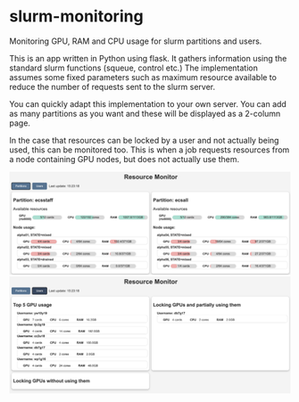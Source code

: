# slurm-monitoring
Monitoring GPU, RAM and CPU usage for slurm partitions and users.

This is an app written in Python using flask. It gathers information using the standard slurm functions (squeue, control etc.)
The implementation assumes some fixed parameters such as maximum resource available to reduce  the number of requests sent to the slurm server.

You can quickly adapt this implementation to your own server. You can add as many partitions as you want and these will be displayed as a 2-column page.

In the case that resources can be locked by a user and not actually being used, this can be monitored too. This is when a job requests resources from a node containing GPU nodes, but does not actually use them.

![alt text](https://github.com/Ieremie/slurm-monitoring/blob/main/front-end-example-1.png)
![alt text](https://github.com/Ieremie/slurm-monitoring/blob/main/front-end-example-0.png)
